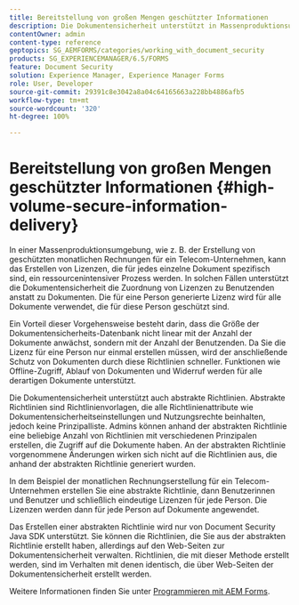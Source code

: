 ```yaml
---
title: Bereitstellung von großen Mengen geschützter Informationen
description: Die Dokumentensicherheit unterstützt in Massenproduktionsumgebungen die Zuordnung von Lizenzen zu Benutzenden anstatt zu Dokumenten.
contentOwner: admin
content-type: reference
geptopics: SG_AEMFORMS/categories/working_with_document_security
products: SG_EXPERIENCEMANAGER/6.5/FORMS
feature: Document Security
solution: Experience Manager, Experience Manager Forms
role: User, Developer
source-git-commit: 29391c8e3042a8a04c64165663a228bb4886afb5
workflow-type: tm+mt
source-wordcount: '320'
ht-degree: 100%

---
```


# Bereitstellung von großen Mengen geschützter Informationen {#high-volume-secure-information-delivery}

In einer Massenproduktionsumgebung, wie z. B. der Erstellung von geschützten monatlichen Rechnungen für ein Telecom-Unternehmen, kann das Erstellen von Lizenzen, die für jedes einzelne Dokument spezifisch sind, ein ressourcenintensiver Prozess werden. In solchen Fällen unterstützt die Dokumentensicherheit die Zuordnung von Lizenzen zu Benutzenden anstatt zu Dokumenten. Die für eine Person generierte Lizenz wird für alle Dokumente verwendet, die für diese Person geschützt sind.

Ein Vorteil dieser Vorgehensweise besteht darin, dass die Größe der Dokumentensicherheits-Datenbank nicht linear mit der Anzahl der Dokumente anwächst, sondern mit der Anzahl der Benutzenden. Da Sie die Lizenz für eine Person nur einmal erstellen müssen, wird der anschließende Schutz von Dokumenten durch diese Richtlinien schneller. Funktionen wie Offline-Zugriff, Ablauf von Dokumenten und Widerruf werden für alle derartigen Dokumente unterstützt.

Die Dokumentensicherheit unterstützt auch abstrakte Richtlinien. Abstrakte Richtlinien sind Richtlinienvorlagen, die alle Richtlinienattribute wie Dokumentensicherheitseinstellungen und Nutzungsrechte beinhalten, jedoch keine Prinzipalliste. Admins können anhand der abstrakten Richtlinie eine beliebige Anzahl von Richtlinien mit verschiedenen Prinzipalen erstellen, die Zugriff auf die Dokumente haben. An der abstrakten Richtlinie vorgenommene Änderungen wirken sich nicht auf die Richtlinien aus, die anhand der abstrakten Richtlinie generiert wurden.

In dem Beispiel der monatlichen Rechnungserstellung für ein Telecom-Unternehmen erstellen Sie eine abstrakte Richtlinie, dann Benutzerinnen und Benutzer und schließlich eindeutige Lizenzen für jede Person. Die Lizenzen werden dann für jede Person auf Dokumente angewendet.

Das Erstellen einer abstrakten Richtlinie wird nur von Document Security Java SDK unterstützt. Sie können die Richtlinien, die Sie aus der abstrakten Richtlinie erstellt haben, allerdings auf den Web-Seiten zur Dokumentensicherheit verwalten. Richtlinien, die mit dieser Methode erstellt werden, sind im Verhalten mit denen identisch, die über Web-Seiten der Dokumentensicherheit erstellt werden.

Weitere Informationen finden Sie unter [Programmieren mit AEM Forms](https://www.adobe.com/go/learn_aemforms_programming_63_de).
